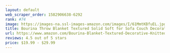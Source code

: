 ```yaml
---
layout: default 
﻿web_scraper_order: 1582906638-6292
rank: #74
image: https://images-na.ssl-images-amazon.com/images/I/61MmtKBfuEL.jpg
title: Bourina Throw Blanket Textured Solid Soft for Sofa Couch Decorative Knitted Blanket, 50" x 60",Off…
url: https://www.amazon.com/Bourina-Blanket-Textured-Decorative-Knitted/dp/B07C3L6QSX/ref=zg_mw_home-garden_74?_encoding=UTF8&psc=1&refRID=VNAFRWV2J3PCK3AH2E7B
reviews: 4.5 out of 5 stars
price: $19.99 - $29.99
---
```

